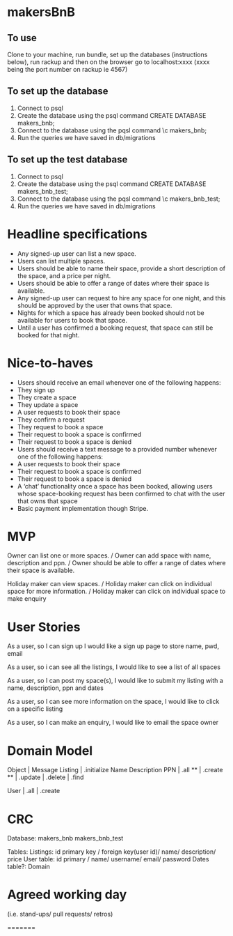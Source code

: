 # makersBnB

## To use
Clone to your machine, run bundle, set up the databases (instructions below), run rackup and then on the browser go to localhost:xxxx (xxxx being the port number on rackup ie 4567)

## To set up the database
1. Connect to psql
2. Create the database using the psql command CREATE DATABASE makers_bnb;
3. Connect to the database using the pqsl command \c makers_bnb;
4. Run the queries we have saved in db/migrations

## To set up the test database
1. Connect to psql
2. Create the database using the psql command CREATE DATABASE makers_bnb_test;
3. Connect to the database using the pqsl command \c makers_bnb_test;
4. Run the queries we have saved in db/migrations

# Headline specifications

* Any signed-up user can list a new space.
* Users can list multiple spaces.
* Users should be able to name their space, provide a short description of the space, and a price per night.
* Users should be able to offer a range of dates where their space is available.
* Any signed-up user can request to hire any space for one night, and this should be approved by the user that owns that space.
* Nights for which a space has already been booked should not be available for users to book that space.
* Until a user has confirmed a booking request, that space can still be booked for that night.

# Nice-to-haves

* Users should receive an email whenever one of the following happens:
* They sign up
* They create a space
* They update a space
* A user requests to book their space
* They confirm a request
* They request to book a space
* Their request to book a space is confirmed
* Their request to book a space is denied
* Users should receive a text message to a provided number whenever one of the following happens:
* A user requests to book their space
* Their request to book a space is confirmed
* Their request to book a space is denied
* A ‘chat’ functionality once a space has been booked, allowing users whose space-booking request has been confirmed to chat with the user that owns that space
* Basic payment implementation though Stripe.

# MVP

Owner can list one or more spaces. /
Owner can add space with name, description and ppn. /
Owner should be able to offer a range of dates where their space is available.

Holiday maker can view spaces. /
Holiday maker can click on individual space for more information. /
Holiday maker can click on individual space to make enquiry

# User Stories

As a user, so I can sign up
I would like a sign up page to store name, pwd, email

As a user, so i can see all the listings,
I would like to see a list of all spaces

As a user, so I can post my space(s),
I would like to submit my listing with a name, description, ppn and dates

As a user, so I can see more information on the space,
I would like to click on a specific listing

As a user, so I can make an enquiry,
I would like to email the space owner

# Domain Model
Object 	| Message
Listing		| .initialize
			Name
			Description
			PPN
		| .all **
		| .create **
		| .update
		| .delete
		| .find

User 	| .all
		| .create


# CRC

Database:
makers_bnb
makers_bnb_test


Tables:
Listings: id primary key / foreign key(user id)/ name/ description/ price
User table: id primary / name/ username/ email/ password
Dates table?:
Domain


# Agreed working day
(i.e. stand-ups/ pull requests/ retros)

=======
